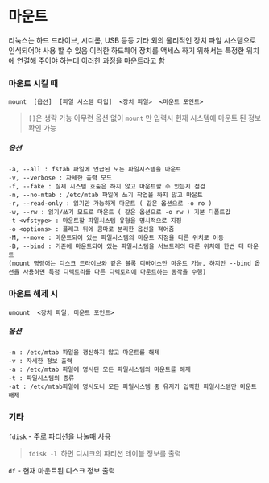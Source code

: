 # 마운트

리눅스는 하드 드라이브, 시디롬, USB 등등 기타 외의 물리적인 장치 파일 시스템으로 인식되어야 사용 할 수 있음
이러한 하드웨어 장치를 액세스 하기 위해서는 특정한 위치에 연결해 주어야 하는데 이러한 과정을 마운트라고 함

### 마운트 시킬 때

`mount  [옵션]  [파일 시스템 타입]  <장치 파일>  <마운트 포인트>`

> `[]`은 생략 가능
> 아무런 옵션 없이 `mount` 만 입력시 현재 시스템에 마운트 된 정보 확인 가능

##### 옵션

```
-a, --all : fstab 파일에 언급된 모든 파일시스템을 마운트
-v, --verbose : 자세한 출력 모드
-f, --fake : 실제 시스템 호출은 하지 않고 마운트할 수 있는지 점검
-n, --no-mtab : /etc/mtab 파일에 쓰기 작업을 하지 않고 마운트
-r, --read-only : 읽기만 가능하게 마운트 ( 같은 옵션으로 -o ro )
-w, --rw : 읽기/쓰기 모드로 마운트 ( 같은 옵션으로 -o rw ) 기본 디폴트값
-t <vfstype> : 마운트할 파일시스템 유형을 명시적으로 지정
-o <options> : 플래그 뒤에 콤마로 분리한 옵션을 적어줌
-M, --move : 마운트되어 있는 파일시스템의 마운트 지점을 다른 위치로 이동
-B, --bind : 기존에 마운트되어 있는 파일시스템을 서브트리의 다른 위치에 한번 더 마운트
(mount 명령어는 디스크 드라이브와 같은 블록 디바이스만 마운트 가능, 하지만 --bind 옵션을 사용하면 특정 디렉토리를 다른 디렉토리에 마운트하는 동작을 수행)
```

### 마운트 해제 시

`umount  <장치 파일, 마운트 포인트>`

##### 옵션

```
-n : /etc/mtab 파일을 갱신하지 않고 마운트를 해제
-v : 자세한 정보 출력
-a : /etc/mtab 파일에 명시된 모든 파일시스템의 마운트를 해제
-t : 파일시스템의 종류
-at : /etc/mtab파일에 명시도니 모든 파일시스템 중 유저가 입력한 파일시스템만 마운트 해제
```

### 기타

`fdisk` -  주로 파티션을 나눌때 사용

> `fdisk -l `하면 디시크의 파티션 테이블 정보를 출력

`df` -  현재 마운트된 디스크 정보 출력
